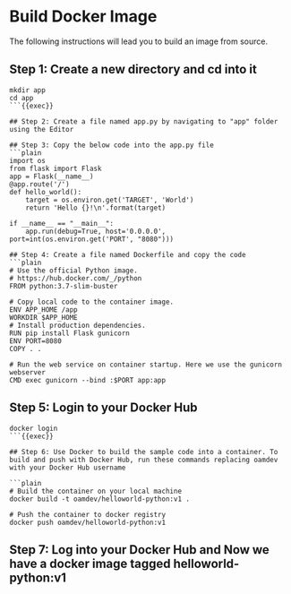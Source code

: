 # Build Docker Image

The following instructions will lead you to build an image from source.

## Step 1: Create a new directory and cd into it
```plain
mkdir app
cd app
```{{exec}}

## Step 2: Create a file named app.py by navigating to "app" folder using the Editor

## Step 3: Copy the below code into the app.py file
```plain
import os
from flask import Flask
app = Flask(__name__)
@app.route('/')
def hello_world():
    target = os.environ.get('TARGET', 'World')
    return 'Hello {}!\n'.format(target)

if __name__ == "__main__":
    app.run(debug=True, host='0.0.0.0', port=int(os.environ.get('PORT', "8080")))

## Step 4: Create a file named Dockerfile and copy the code
```plain
# Use the official Python image.
# https://hub.docker.com/_/python
FROM python:3.7-slim-buster

# Copy local code to the container image.
ENV APP_HOME /app
WORKDIR $APP_HOME
# Install production dependencies.
RUN pip install Flask gunicorn
ENV PORT=8080
COPY . .

# Run the web service on container startup. Here we use the gunicorn webserver
CMD exec gunicorn --bind :$PORT app:app
```

## Step 5: Login to your Docker Hub
```plain
docker login
```{{exec}}

## Step 6: Use Docker to build the sample code into a container. To build and push with Docker Hub, run these commands replacing oamdev with your Docker Hub username

```plain
# Build the container on your local machine
docker build -t oamdev/helloworld-python:v1 .

# Push the container to docker registry
docker push oamdev/helloworld-python:v1
```

## Step 7: Log into your Docker Hub and Now we have a docker image tagged helloworld-python:v1
